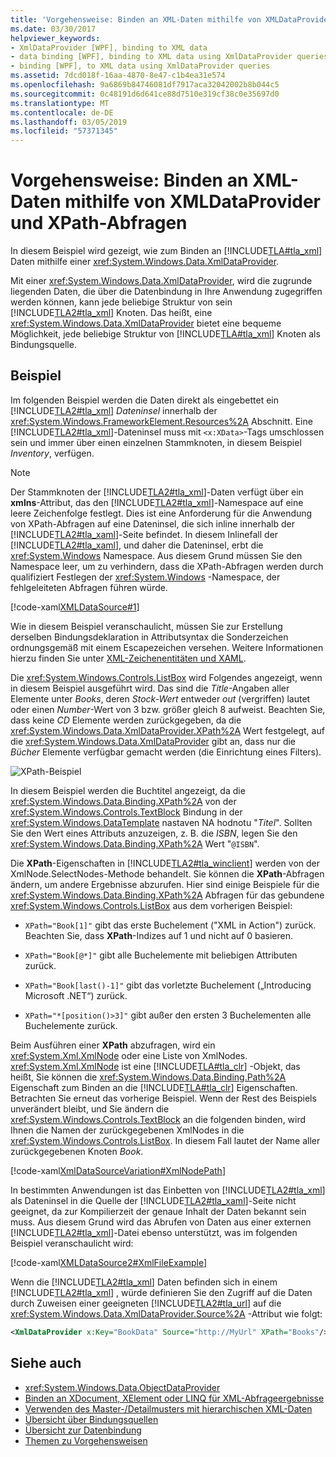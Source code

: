 ```yaml
---
title: 'Vorgehensweise: Binden an XML-Daten mithilfe von XMLDataProvider und XPath-Abfragen'
ms.date: 03/30/2017
helpviewer_keywords:
- XmlDataProvider [WPF], binding to XML data
- data binding [WPF], binding to XML data using XmlDataProvider queries
- binding [WPF], to XML data using XmlDataProvider queries
ms.assetid: 7dcd018f-16aa-4870-8e47-c1b4ea31e574
ms.openlocfilehash: 9a6869b84746081df7917aca32042002b8b044c5
ms.sourcegitcommit: 0c48191d6d641ce88d7510e319cf38c0e35697d0
ms.translationtype: MT
ms.contentlocale: de-DE
ms.lasthandoff: 03/05/2019
ms.locfileid: "57371345"
---
```

# <a name="how-to-bind-to-xml-data-using-an-xmldataprovider-and-xpath-queries"></a>Vorgehensweise: Binden an XML-Daten mithilfe von XMLDataProvider und XPath-Abfragen
In diesem Beispiel wird gezeigt, wie zum Binden an [!INCLUDE[TLA#tla_xml](../../../../includes/tlasharptla-xml-md.md)] Daten mithilfe einer <xref:System.Windows.Data.XmlDataProvider>.  
  
 Mit einer <xref:System.Windows.Data.XmlDataProvider>, wird die zugrunde liegenden Daten, die über die Datenbindung in Ihre Anwendung zugegriffen werden können, kann jede beliebige Struktur von sein [!INCLUDE[TLA2#tla_xml](../../../../includes/tla2sharptla-xml-md.md)] Knoten. Das heißt, eine <xref:System.Windows.Data.XmlDataProvider> bietet eine bequeme Möglichkeit, jede beliebige Struktur von [!INCLUDE[TLA#tla_xml](../../../../includes/tlasharptla-xml-md.md)] Knoten als Bindungsquelle.  
  
## <a name="example"></a>Beispiel  
 Im folgenden Beispiel werden die Daten direkt als eingebettet ein [!INCLUDE[TLA2#tla_xml](../../../../includes/tla2sharptla-xml-md.md)] *Dateninsel* innerhalb der <xref:System.Windows.FrameworkElement.Resources%2A> Abschnitt. Eine [!INCLUDE[TLA2#tla_xml](../../../../includes/tla2sharptla-xml-md.md)]-Dateninsel muss mit `<x:XData>`-Tags umschlossen sein und immer über einen einzelnen Stammknoten, in diesem Beispiel *Inventory*, verfügen.  
  
> [!NOTE]
>  Der Stammknoten der [!INCLUDE[TLA2#tla_xml](../../../../includes/tla2sharptla-xml-md.md)]-Daten verfügt über ein **xmlns**-Attribut, das den [!INCLUDE[TLA2#tla_xml](../../../../includes/tla2sharptla-xml-md.md)]-Namespace auf eine leere Zeichenfolge festlegt. Dies ist eine Anforderung für die Anwendung von XPath-Abfragen auf eine Dateninsel, die sich inline innerhalb der [!INCLUDE[TLA2#tla_xaml](../../../../includes/tla2sharptla-xaml-md.md)]-Seite befindet. In diesem Inlinefall der [!INCLUDE[TLA2#tla_xaml](../../../../includes/tla2sharptla-xaml-md.md)], und daher die Dateninsel, erbt die <xref:System.Windows> Namespace. Aus diesem Grund müssen Sie den Namespace leer, um zu verhindern, dass die XPath-Abfragen werden durch qualifiziert Festlegen der <xref:System.Windows> -Namespace, der fehlgeleiteten Abfragen führen würde.  
  
 [!code-xaml[XMLDataSource#1](~/samples/snippets/csharp/VS_Snippets_Wpf/XmlDataSource/CS/Window1.xaml#1)]  
  
 Wie in diesem Beispiel veranschaulicht, müssen Sie zur Erstellung derselben Bindungsdeklaration in Attributsyntax die Sonderzeichen ordnungsgemäß mit einem Escapezeichen versehen. Weitere Informationen hierzu finden Sie unter [XML-Zeichenentitäten und XAML](../../xaml-services/xml-character-entities-and-xaml.md).  
  
 Die <xref:System.Windows.Controls.ListBox> wird Folgendes angezeigt, wenn in diesem Beispiel ausgeführt wird. Das sind die *Title*-Angaben aller Elemente unter *Books*, deren *Stock-Wert* entweder *out* (vergriffen) lautet oder einen *Number*-Wert von 3 bzw. größer gleich 8 aufweist. Beachten Sie, dass keine *CD* Elemente werden zurückgegeben, da die <xref:System.Windows.Data.XmlDataProvider.XPath%2A> Wert festgelegt, auf die <xref:System.Windows.Data.XmlDataProvider> gibt an, dass nur die *Bücher* Elemente verfügbar gemacht werden (die Einrichtung eines Filters).  
  
 ![XPath-Beispiel](./media/xpathexample.PNG "XPathExample")  
  
 In diesem Beispiel werden die Buchtitel angezeigt, da die <xref:System.Windows.Data.Binding.XPath%2A> von der <xref:System.Windows.Controls.TextBlock> Bindung in der <xref:System.Windows.DataTemplate> nastaven NA hodnotu "*Titel*". Sollten Sie den Wert eines Attributs anzuzeigen, z. B. die *ISBN*, legen Sie den <xref:System.Windows.Data.Binding.XPath%2A> Wert "`@ISBN`".  
  
 Die **XPath**-Eigenschaften in [!INCLUDE[TLA2#tla_winclient](../../../../includes/tla2sharptla-winclient-md.md)] werden von der XmlNode.SelectNodes-Methode behandelt. Sie können die **XPath**-Abfragen ändern, um andere Ergebnisse abzurufen. Hier sind einige Beispiele für die <xref:System.Windows.Data.Binding.XPath%2A> Abfragen für das gebundene <xref:System.Windows.Controls.ListBox> aus dem vorherigen Beispiel:  
  
-   `XPath="Book[1]"` gibt das erste Buchelement ("XML in Action") zurück. Beachten Sie, dass **XPath**-Indizes auf 1 und nicht auf 0 basieren.  
  
-   `XPath="Book[@*]"` gibt alle Buchelemente mit beliebigen Attributen zurück.  
  
-   `XPath="Book[last()-1]"` gibt das vorletzte Buchelement („Introducing Microsoft .NET“) zurück.  
  
-   `XPath="*[position()>3]"` gibt außer den ersten 3 Buchelementen alle Buchelemente zurück.  
  
 Beim Ausführen einer **XPath** abzufragen, wird ein <xref:System.Xml.XmlNode> oder eine Liste von XmlNodes. <xref:System.Xml.XmlNode> ist eine [!INCLUDE[TLA#tla_clr](../../../../includes/tlasharptla-clr-md.md)] -Objekt, das heißt, Sie können die <xref:System.Windows.Data.Binding.Path%2A> Eigenschaft zum Binden an die [!INCLUDE[TLA#tla_clr](../../../../includes/tlasharptla-clr-md.md)] Eigenschaften. Betrachten Sie erneut das vorherige Beispiel. Wenn der Rest des Beispiels unverändert bleibt, und Sie ändern die <xref:System.Windows.Controls.TextBlock> an die folgenden binden, wird Ihnen die Namen der zurückgegebenen XmlNodes in die <xref:System.Windows.Controls.ListBox>. In diesem Fall lautet der Name aller zurückgegebenen Knoten *Book*.  
  
 [!code-xaml[XmlDataSourceVariation#XmlNodePath](~/samples/snippets/csharp/VS_Snippets_Wpf/XmlDataSourceVariation/CS/Page1.xaml#xmlnodepath)]  
  
 In bestimmten Anwendungen ist das Einbetten von [!INCLUDE[TLA2#tla_xml](../../../../includes/tla2sharptla-xml-md.md)] als Dateninsel in die Quelle der [!INCLUDE[TLA2#tla_xaml](../../../../includes/tla2sharptla-xaml-md.md)]-Seite nicht geeignet, da zur Kompilierzeit der genaue Inhalt der Daten bekannt sein muss. Aus diesem Grund wird das Abrufen von Daten aus einer externen [!INCLUDE[TLA2#tla_xml](../../../../includes/tla2sharptla-xml-md.md)]-Datei ebenso unterstützt, was im folgenden Beispiel veranschaulicht wird:  
  
 [!code-xaml[XMLDataSource2#XmlFileExample](~/samples/snippets/csharp/VS_Snippets_Wpf/XmlDataSource2/CS/Window1.xaml#xmlfileexample)]  
  
 Wenn die [!INCLUDE[TLA2#tla_xml](../../../../includes/tla2sharptla-xml-md.md)] Daten befinden sich in einem [!INCLUDE[TLA2#tla_xml](../../../../includes/tla2sharptla-xml-md.md)] , würde definieren Sie den Zugriff auf die Daten durch Zuweisen einer geeigneten [!INCLUDE[TLA2#tla_url](../../../../includes/tla2sharptla-url-md.md)] auf die <xref:System.Windows.Data.XmlDataProvider.Source%2A> -Attribut wie folgt:  
  
```xml  
<XmlDataProvider x:Key="BookData" Source="http://MyUrl" XPath="Books"/>  
```  
  
## <a name="see-also"></a>Siehe auch
- <xref:System.Windows.Data.ObjectDataProvider>
- [Binden an XDocument, XElement oder LINQ für XML-Abfrageergebnisse](how-to-bind-to-xdocument-xelement-or-linq-for-xml-query-results.md)
- [Verwenden des Master-/Detailmusters mit hierarchischen XML-Daten](how-to-use-the-master-detail-pattern-with-hierarchical-xml-data.md)
- [Übersicht über Bindungsquellen](binding-sources-overview.md)
- [Übersicht zur Datenbindung](data-binding-overview.md)
- [Themen zu Vorgehensweisen](data-binding-how-to-topics.md)
